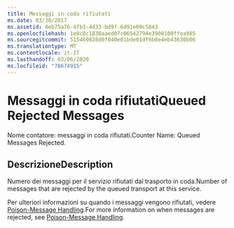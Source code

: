 ```yaml
---
title: Messaggi in coda rifiutati
ms.date: 03/30/2017
ms.assetid: 8eb75a76-4fb3-4d33-bd9f-6d91e09c5843
ms.openlocfilehash: 1e8c8c1838aaed07c06542794e3908108ffea985
ms.sourcegitcommit: 515469828d0f040e01bde01df6b8e4eb43630b06
ms.translationtype: MT
ms.contentlocale: it-IT
ms.lasthandoff: 03/06/2020
ms.locfileid: "78674915"
---
```

# <a name="queued-rejected-messages"></a><span data-ttu-id="ee2ac-102">Messaggi in coda rifiutati</span><span class="sxs-lookup"><span data-stu-id="ee2ac-102">Queued Rejected Messages</span></span>
<span data-ttu-id="ee2ac-103">Nome contatore: messaggi in coda rifiutati.</span><span class="sxs-lookup"><span data-stu-id="ee2ac-103">Counter Name: Queued Messages Rejected.</span></span>  
  
## <a name="description"></a><span data-ttu-id="ee2ac-104">Descrizione</span><span class="sxs-lookup"><span data-stu-id="ee2ac-104">Description</span></span>  
 <span data-ttu-id="ee2ac-105">Numero dei messaggi per il servizio rifiutati dal trasporto in coda.</span><span class="sxs-lookup"><span data-stu-id="ee2ac-105">Number of messages that are rejected by the queued transport at this service.</span></span>  
  
 <span data-ttu-id="ee2ac-106">Per ulteriori informazioni su quando i messaggi vengono rifiutati, vedere [Poison-Message Handling](../../feature-details/poison-message-handling.md).</span><span class="sxs-lookup"><span data-stu-id="ee2ac-106">For more information on when messages are rejected, see [Poison-Message Handling](../../feature-details/poison-message-handling.md).</span></span>

